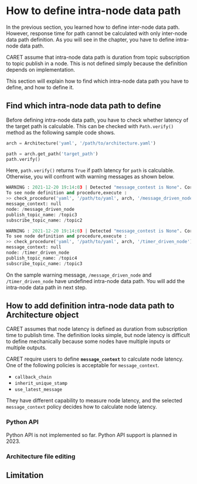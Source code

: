 # How to define intra-node data path

In the previous section, you learned how to define inter-node data path. However, response time for path cannot be calculated with only inter-node data path definition. As you will see in the chapter, you have to define intra-node data path.

CARET assume that intra-node data path is duration from topic subscription to topic publish in a node. This is not defined simply because the definition depends on implementation.

This section will explain how to find which intra-node data path you have to define, and how to define it.

## Find which intra-node data path to define

Before defining intra-node data path, you have to check whether latency of the target path is calculable. This can be checked with `Path.verify()` method as the following sample code shows.

```python
arch = Architecture('yaml', '/path/to/architecture.yaml')

path = arch.get_path('target_path')
path.verify()
```

Here, `path.verify()` returns `True` if path latency for `path` is calculable. Otherwise, you will confront with warning messages as shown below.

```python
WARNING : 2021-12-20 19:14:03 | Detected "message_contest is None". Correct these node_path definitions.
To see node definition and procedure,execute :
>> check_procedure('yaml', '/path/to/yaml', arch, '/message_driven_node')
message_context: null
node: /message_driven_node
publish_topic_name: /topic3
subscribe_topic_name: /topic2

WARNING : 2021-12-20 19:14:03 | Detected "message_contest is None". Correct these node_path definitions.
To see node definition and procedure,execute :
>> check_procedure('yaml', '/path/to/yaml', arch, '/timer_driven_node')
message_context: null
node: /timer_driven_node
publish_topic_name: /topic4
subscribe_topic_name: /topic3
```

On the sample warning message, `/message_driven_node` and `/timer_driven_node` have undefined intra-node data path. You will add the intra-node data path in next step.

## How to add definition intra-node data path to Architecture object

CARET assumes that node latency is defined as duration from subscription time to publish time. The definition looks simple, but node latency is difficult to define mechanically because some nodes have multiple inputs or multiple outputs.

CARET require users to define **`message_context`** to calculate node latency. One of the following policies is acceptable for `message_context`.

- `callback_chain`
- `inherit_unique_stamp`
- `use_latest_message`

They have different capability to measure node latency, and the selected `message_context` policy decides how to calculate node latency. 

### Python API

Python API is not implemented so far. Python API support is planned in 2023.

### Architecture file editing

## Limitation

